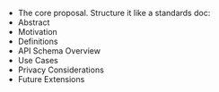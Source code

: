 - The core proposal. Structure it like a standards doc:
- Abstract
- Motivation
- Definitions
- API Schema Overview
- Use Cases
- Privacy Considerations
- Future Extensions
